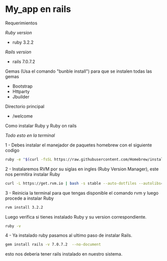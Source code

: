 # My_app en rails

Requerimientos

*Ruby version*

 - ruby 3.2.2

*Rails version*

 - rails 7.0.7.2
 
Gemas (Usa el comando "bunble install") para que se instalen todas las gemas
- Bootstrap 
- Httparty
- Jbuilder 

Directorio principal 
- /welcome 

Como instalar Ruby y Ruby on rails 

*Todo esto en la terminal*

1 - Debes instalar el manejador de paquetes homebrew con el siguiente codigo 

```bash
ruby -e "$(curl -fsSL https://raw.githubusercontent.com/Homebrew/install/master/install)"
```

2 - Instalaremos RVM por su siglas en ingles (Ruby Version Manager), este nos permitira instalar Ruby 

```bash
curl -L https://get.rvm.io | bash -s stable --auto-dotfiles --autolibs=enable --rails
```

3 - Reinicia la terminal para que tengas disponible el comando rvm y luego procede a instalar Ruby 

```bash
rvm install 3.2.2
```
Luego verifica si tienes instalado Ruby y su version correspondiente. 

```bash
ruby -v
```
4 - Ya instalado ruby pasamos al ultimo paso de instalar Rails. 

```bash 
gem install rails -v 7.0.7.2  --no-document 
```

esto nos deberia tener rails instalado en nuestro sistema. 
